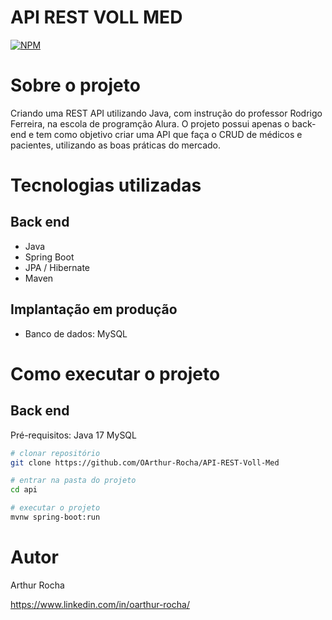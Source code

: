 # API REST VOLL MED

[![NPM](https://img.shields.io/npm/l/react)](https://github.com/OArthur-Rocha/API-REST-Voll-Med/blob/main/LICENSE)

# Sobre o projeto

Criando uma REST API utilizando Java, com instrução do professor Rodrigo Ferreira, na escola de programção Alura.
O projeto possui apenas o back-end e tem como objetivo criar uma API que faça o CRUD  de médicos e pacientes, utilizando as boas práticas do mercado.


# Tecnologias utilizadas
## Back end
- Java
- Spring Boot
- JPA / Hibernate
- Maven
## Implantação em produção
- Banco de dados: MySQL
# Como executar o projeto

## Back end
Pré-requisitos: Java 17
MySQL

```bash
# clonar repositório
git clone https://github.com/OArthur-Rocha/API-REST-Voll-Med

# entrar na pasta do projeto 
cd api

# executar o projeto
mvnw spring-boot:run
```

# Autor

Arthur Rocha

https://www.linkedin.com/in/oarthur-rocha/
